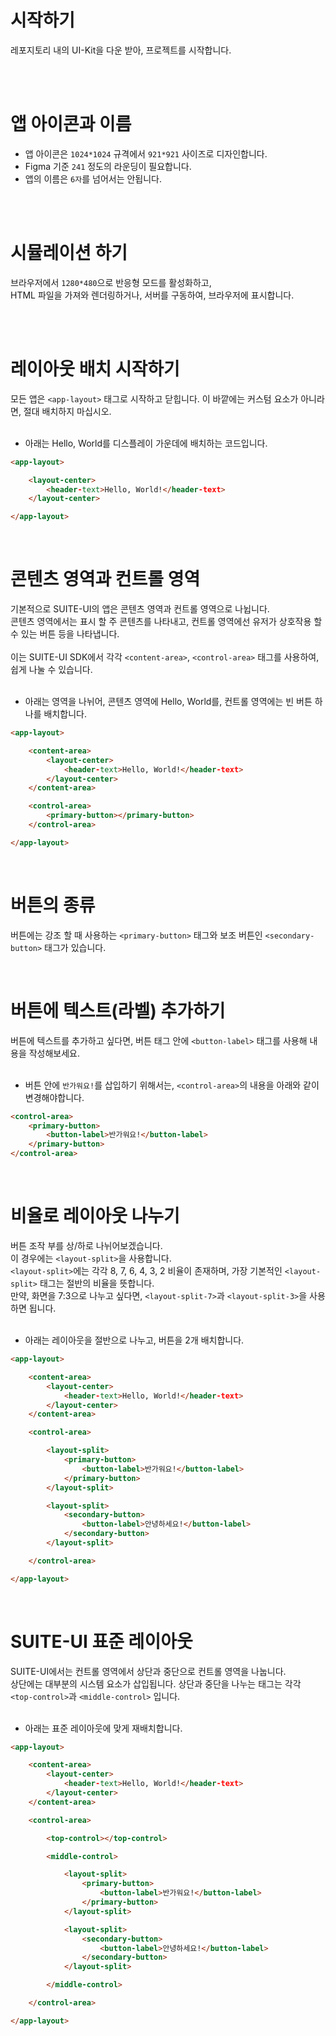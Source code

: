 # 시작하기
레포지토리 내의 UI-Kit을 다운 받아, 프로젝트를 시작합니다.

<br>
<br>

# 앱 아이콘과 이름
- 앱 아이콘은 `1024*1024` 규격에서 `921*921` 사이즈로 디자인합니다.
- Figma 기준 `241` 정도의 라운딩이 필요합니다.
- 앱의 이름은 `6자`를 넘어서는 안됩니다.

<br>
<br>

# 시뮬레이션 하기
브라우저에서 `1280*480`으로 반응형 모드를 활성화하고,<br>
HTML 파일을 가져와 렌더링하거나, 서버를 구동하여, 브라우저에 표시합니다.

<br>
<br>

# 레이아웃 배치 시작하기
모든 앱은 `<app-layout>` 태그로 시작하고 닫힙니다. 이 바깥에는 커스텀 요소가 아니라면,
절대 배치하지 마십시오.<br><br>

- 아래는 Hello, World를 디스플레이 가운데에 배치하는 코드입니다.
```html
<app-layout>

    <layout-center>
        <header-text>Hello, World!</header-text>
    </layout-center>

</app-layout>
```

<br>

# 콘텐츠 영역과 컨트롤 영역
기본적으로 SUITE-UI의 앱은 콘텐츠 영역과 컨트롤 영역으로 나뉩니다.<br>
콘텐츠 영역에서는 표시 할 주 콘텐츠를 나타내고, 컨트롤 영역에선 유저가 상호작용 할 수 있는 버튼 등을 나타냅니다.<br><br>
이는 SUITE-UI SDK에서 각각 `<content-area>`, `<control-area>` 태그를 사용하여, 쉽게 나눌 수 있습니다.<br><br>

- 아래는 영역을 나뉘어, 콘텐츠 영역에 Hello, World를, 컨트롤 영역에는 빈
버튼 하나를 배치합니다.
```html
<app-layout>

    <content-area>
        <layout-center>
            <header-text>Hello, World!</header-text>
        </layout-center>
    </content-area>

    <control-area>
        <primary-button></primary-button>
    </control-area>

</app-layout>
```

<br>

# 버튼의 종류
버튼에는 강조 할 때 사용하는 `<primary-button>` 태그와 보조 버튼인 `<secondary-button>` 태그가 있습니다.

<br>

# 버튼에 텍스트(라벨) 추가하기
버튼에 텍스트를 추가하고 싶다면, 버튼 태그 안에 `<button-label>` 태그를 사용해 내용을 작성해보세요.<br><br>

- 버튼 안에 `반가워요!`를 삽입하기 위해서는, `<control-area>`의 내용을 아래와 같이 변경해야합니다.
```html
<control-area>
    <primary-button>
        <button-label>반가워요!</button-label>
    </primary-button>
</control-area>
```

<br>

# 비율로 레이아웃 나누기
버튼 조작 부를 상/하로 나뉘어보겠습니다.<br>
이 경우에는 `<layout-split>`을 사용합니다.<br>
`<layout-split>`에는 각각 8, 7, 6, 4, 3, 2 비율이 존재하며,
가장 기본적인 `<layout-split>` 태그는 절반의 비율을 뜻합니다.<br>
만약, 화면을 7:3으로 나누고 싶다면, `<layout-split-7>`과 `<layout-split-3>`을 사용하면 됩니다.<br><br>

- 아래는 레이아웃을 절반으로 나누고, 버튼을 2개 배치합니다.
```html
<app-layout>

    <content-area>
        <layout-center>
            <header-text>Hello, World!</header-text>
        </layout-center>
    </content-area>

    <control-area>

        <layout-split>
            <primary-button>
                <button-label>반가워요!</button-label>
            </primary-button>
        </layout-split>

        <layout-split>
            <secondary-button>
                <button-label>안녕하세요!</button-label>
            </secondary-button>
        </layout-split>

    </control-area>

</app-layout>
```

<br>

# SUITE-UI 표준 레이아웃
SUITE-UI에서는 컨트롤 영역에서 상단과 중단으로 컨트롤 영역을 나눕니다.<br>
상단에는 대부분의 시스템 요소가 삽입됩니다. 상단과 중단을 나누는 태그는 각각 `<top-control>`과 `<middle-control>` 입니다.<br><br>

* 아래는 표준 레이아웃에 맞게 재배치합니다.
```html
<app-layout>

    <content-area>
        <layout-center>
            <header-text>Hello, World!</header-text>
        </layout-center>
    </content-area>

    <control-area>

        <top-control></top-control>

        <middle-control>

            <layout-split>
                <primary-button>
                    <button-label>반가워요!</button-label>
                </primary-button>
            </layout-split>

            <layout-split>
                <secondary-button>
                    <button-label>안녕하세요!</button-label>
                </secondary-button>
            </layout-split>

        </middle-control>

    </control-area>

</app-layout>
```